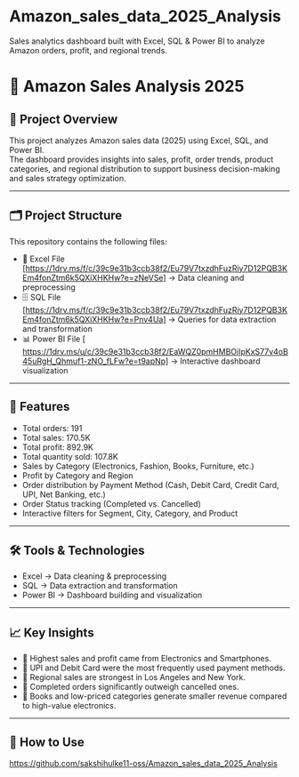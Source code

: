 # Amazon_sales_data_2025_Analysis
Sales analytics dashboard built with Excel, SQL &amp; Power BI to analyze Amazon orders, profit, and regional trends.

# 🛒 Amazon Sales Analysis 2025 

## 📌 Project Overview
This project analyzes Amazon sales data (2025) using Excel, SQL, and Power BI.  
The dashboard provides insights into sales, profit, order trends, product categories, and regional distribution to support business decision-making and sales strategy optimization.  

---

## 🗂️ Project Structure
This repository contains the following files:
- 📑 Excel File [https://1drv.ms/f/c/39c9e31b3ccb38f2/Eu79V7txzdhFuzRiy7D12PQB3KEm4fonZtm6k5QXiXHKHw?e=zNeVSe] → Data cleaning and preprocessing  
- 🗄️ SQL File [https://1drv.ms/f/c/39c9e31b3ccb38f2/Eu79V7txzdhFuzRiy7D12PQB3KEm4fonZtm6k5QXiXHKHw?e=Pnv4Ua] → Queries for data extraction and transformation  
- 📊 Power BI File [ https://1drv.ms/u/c/39c9e31b3ccb38f2/EaWQZ0pmHMBOiIpKxS77v4oB45uRgH_Qhmuf1-zNO_fLFw?e=t9apNp] → Interactive dashboard visualization  

---

## 🚀 Features
- Total orders: 191  
- Total sales: 170.5K  
- Total profit: 892.9K  
- Total quantity sold: 107.8K  
- Sales by Category (Electronics, Fashion, Books, Furniture, etc.)  
- Profit by Category and Region  
- Order distribution by Payment Method (Cash, Debit Card, Credit Card, UPI, Net Banking, etc.)  
- Order Status tracking (Completed vs. Cancelled)  
- Interactive filters for Segment, City, Category, and Product  

---

## 🛠️ Tools & Technologies
- Excel → Data cleaning & preprocessing  
- SQL → Data extraction and transformation  
- Power BI → Dashboard building and visualization  

---

## 📈 Key Insights
- 🔹 Highest sales and profit came from Electronics and Smartphones.  
- 🔹 UPI and Debit Card were the most frequently used payment methods.  
- 🔹 Regional sales are strongest in Los Angeles and New York.  
- 🔹 Completed orders significantly outweigh cancelled ones.  
- 🔹 Books and low-priced categories generate smaller revenue compared to high-value electronics.  

---

## 📌 How to Use
https://github.com/sakshihulke11-oss/Amazon_sales_data_2025_Analysis
